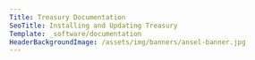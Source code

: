 ```yaml
---
Title: Treasury Documentation
SeoTitle: Installing and Updating Treasury
Template: _software/documentation
HeaderBackgroundImage: /assets/img/banners/ansel-banner.jpg
---
```


